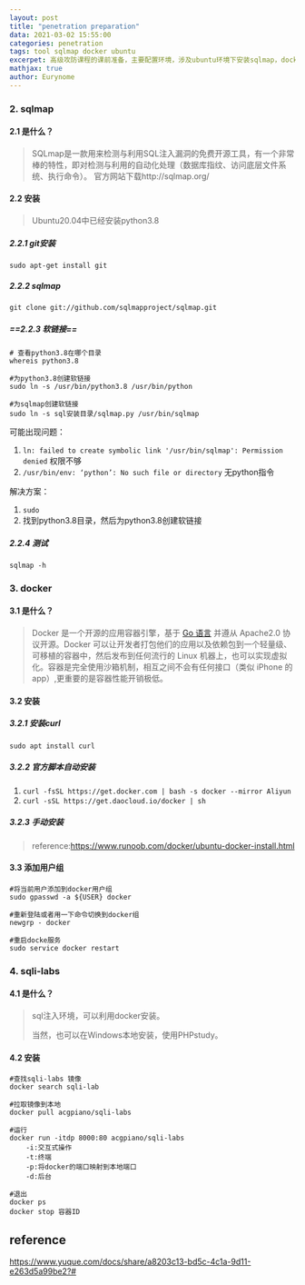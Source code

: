 ```yaml
---
layout: post
title: "penetration preparation"
data: 2021-03-02 15:55:00
categories: penetration
tags: tool sqlmap docker ubuntu
excerpet: 高级攻防课程的课前准备，主要配置环境，涉及ubuntu环境下安装sqlmap，docker等工具，并且在安装过程中遇到问题的解决总结。
mathjax: true
author: Eurynome
---
```


### 2. sqlmap

#### 2.1 是什么？

> SQLmap是一款用来检测与利用SQL注入漏洞的免费开源工具，有一个非常棒的特性，即对检测与利用的自动化处理（数据库指纹、访问底层文件系统、执行命令）。
> 官方网站下载http://sqlmap.org/



#### 2.2 安装

> Ubuntu20.04中已经安装python3.8

##### 2.2.1 git安装

```
sudo apt-get install git
```



##### 2.2.2 sqlmap

```
git clone git://github.com/sqlmapproject/sqlmap.git
```



##### ==2.2.3 软链接==

```
# 查看python3.8在哪个目录
whereis python3.8

#为python3.8创建软链接
sudo ln -s /usr/bin/python3.8 /usr/bin/python

#为sqlmap创建软链接
sudo ln -s sql安装目录/sqlmap.py /usr/bin/sqlmap
```

可能出现问题：

1. `ln: failed to create symbolic link '/usr/bin/sqlmap': Permission denied`  权限不够
2. `/usr/bin/env: ‘python’: No such file or directory`  无python指令

解决方案：

1. `sudo`
2. 找到python3.8目录，然后为python3.8创建软链接



##### 2.2.4 测试

```
sqlmap -h
```



###  3. docker

#### 3.1 是什么？

> Docker 是一个开源的应用容器引擎，基于 [Go 语言](https://www.runoob.com/go/go-tutorial.html) 并遵从 Apache2.0 协议开源。Docker 可以让开发者打包他们的应用以及依赖包到一个轻量级、可移植的容器中，然后发布到任何流行的 Linux 机器上，也可以实现虚拟化。容器是完全使用沙箱机制，相互之间不会有任何接口（类似 iPhone 的 app）,更重要的是容器性能开销极低。



#### 3.2 安装

##### 3.2.1 安装curl

```
sudo apt install curl
```



##### 3.2.2 官方脚本自动安装

1. `curl -fsSL https://get.docker.com | bash -s docker --mirror Aliyun`
2. `curl -sSL https://get.daocloud.io/docker | sh`



##### 3.2.3 手动安装

> reference:https://www.runoob.com/docker/ubuntu-docker-install.html



#### 3.3 添加用户组

```
#将当前用户添加到docker用户组
sudo gpasswd -a ${USER} docker

#重新登陆或者用一下命令切换到docker组
newgrp - docker

#重启docke服务
sudo service docker restart
```



### 4. sqli-labs

#### 4.1 是什么？

> sql注入环境，可以利用docker安装。
>
> 当然，也可以在Windows本地安装，使用PHPstudy。



#### 4.2 安装

```
#查找sqli-labs 镜像
docker search sqli-lab

#拉取镜像到本地
docker pull acgpiano/sqli-labs

#运行
docker run -itdp 8000:80 acgpiano/sqli-labs
	-i:交互式操作
	-t:终端
	-p:将docker的端口映射到本地端口
	-d:后台
	
#退出
docker ps
docker stop 容器ID
```



## reference

https://www.yuque.com/docs/share/a8203c13-bd5c-4c1a-9d11-e263d5a99be2?#

